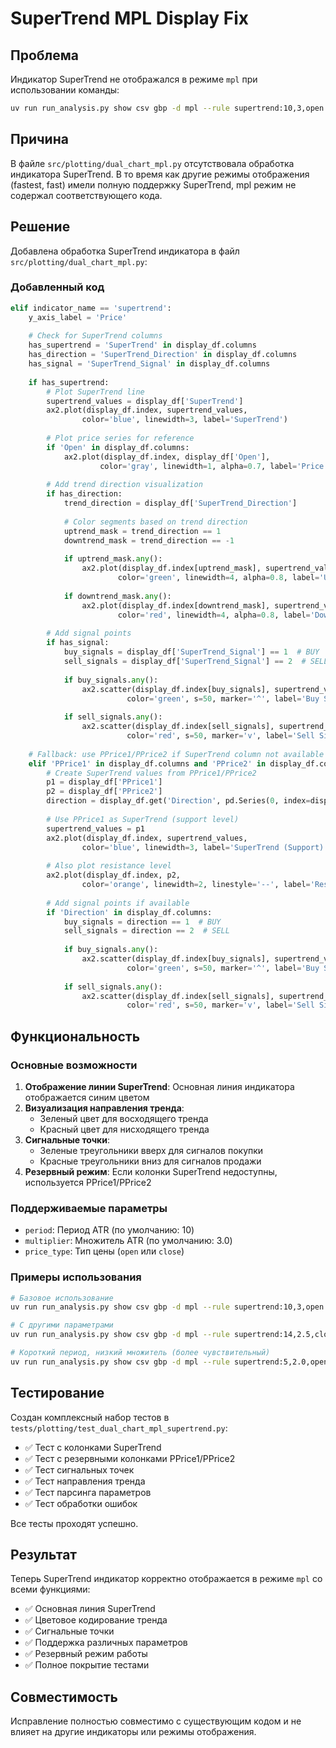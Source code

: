 # SuperTrend MPL Display Fix

## Проблема

Индикатор SuperTrend не отображался в режиме `mpl` при использовании команды:
```bash
uv run run_analysis.py show csv gbp -d mpl --rule supertrend:10,3,open
```

## Причина

В файле `src/plotting/dual_chart_mpl.py` отсутствовала обработка индикатора SuperTrend. В то время как другие режимы отображения (fastest, fast) имели полную поддержку SuperTrend, mpl режим не содержал соответствующего кода.

## Решение

Добавлена обработка SuperTrend индикатора в файл `src/plotting/dual_chart_mpl.py`:

### Добавленный код

```python
elif indicator_name == 'supertrend':
    y_axis_label = 'Price'
    
    # Check for SuperTrend columns
    has_supertrend = 'SuperTrend' in display_df.columns
    has_direction = 'SuperTrend_Direction' in display_df.columns
    has_signal = 'SuperTrend_Signal' in display_df.columns
    
    if has_supertrend:
        # Plot SuperTrend line
        supertrend_values = display_df['SuperTrend']
        ax2.plot(display_df.index, supertrend_values, 
                color='blue', linewidth=3, label='SuperTrend')
        
        # Plot price series for reference
        if 'Open' in display_df.columns:
            ax2.plot(display_df.index, display_df['Open'], 
                    color='gray', linewidth=1, alpha=0.7, label='Price')
        
        # Add trend direction visualization
        if has_direction:
            trend_direction = display_df['SuperTrend_Direction']
            
            # Color segments based on trend direction
            uptrend_mask = trend_direction == 1
            downtrend_mask = trend_direction == -1
            
            if uptrend_mask.any():
                ax2.plot(display_df.index[uptrend_mask], supertrend_values[uptrend_mask], 
                        color='green', linewidth=4, alpha=0.8, label='Uptrend')
            
            if downtrend_mask.any():
                ax2.plot(display_df.index[downtrend_mask], supertrend_values[downtrend_mask], 
                        color='red', linewidth=4, alpha=0.8, label='Downtrend')
        
        # Add signal points
        if has_signal:
            buy_signals = display_df['SuperTrend_Signal'] == 1  # BUY
            sell_signals = display_df['SuperTrend_Signal'] == 2  # SELL
            
            if buy_signals.any():
                ax2.scatter(display_df.index[buy_signals], supertrend_values[buy_signals], 
                          color='green', s=50, marker='^', label='Buy Signal')
            
            if sell_signals.any():
                ax2.scatter(display_df.index[sell_signals], supertrend_values[sell_signals], 
                          color='red', s=50, marker='v', label='Sell Signal')
    
    # Fallback: use PPrice1/PPrice2 if SuperTrend column not available
    elif 'PPrice1' in display_df.columns and 'PPrice2' in display_df.columns:
        # Create SuperTrend values from PPrice1/PPrice2
        p1 = display_df['PPrice1']
        p2 = display_df['PPrice2']
        direction = display_df.get('Direction', pd.Series(0, index=display_df.index))
        
        # Use PPrice1 as SuperTrend (support level)
        supertrend_values = p1
        ax2.plot(display_df.index, supertrend_values, 
                color='blue', linewidth=3, label='SuperTrend (Support)')
        
        # Also plot resistance level
        ax2.plot(display_df.index, p2, 
                color='orange', linewidth=2, linestyle='--', label='Resistance')
        
        # Add signal points if available
        if 'Direction' in display_df.columns:
            buy_signals = direction == 1  # BUY
            sell_signals = direction == 2  # SELL
            
            if buy_signals.any():
                ax2.scatter(display_df.index[buy_signals], supertrend_values[buy_signals], 
                          color='green', s=50, marker='^', label='Buy Signal')
            
            if sell_signals.any():
                ax2.scatter(display_df.index[sell_signals], supertrend_values[sell_signals], 
                          color='red', s=50, marker='v', label='Sell Signal')
```

## Функциональность

### Основные возможности

1. **Отображение линии SuperTrend**: Основная линия индикатора отображается синим цветом
2. **Визуализация направления тренда**: 
   - Зеленый цвет для восходящего тренда
   - Красный цвет для нисходящего тренда
3. **Сигнальные точки**:
   - Зеленые треугольники вверх для сигналов покупки
   - Красные треугольники вниз для сигналов продажи
4. **Резервный режим**: Если колонки SuperTrend недоступны, используется PPrice1/PPrice2

### Поддерживаемые параметры

- `period`: Период ATR (по умолчанию: 10)
- `multiplier`: Множитель ATR (по умолчанию: 3.0)
- `price_type`: Тип цены (`open` или `close`)

### Примеры использования

```bash
# Базовое использование
uv run run_analysis.py show csv gbp -d mpl --rule supertrend:10,3,open

# С другими параметрами
uv run run_analysis.py show csv gbp -d mpl --rule supertrend:14,2.5,close

# Короткий период, низкий множитель (более чувствительный)
uv run run_analysis.py show csv gbp -d mpl --rule supertrend:5,2.0,open
```

## Тестирование

Создан комплексный набор тестов в `tests/plotting/test_dual_chart_mpl_supertrend.py`:

- ✅ Тест с колонками SuperTrend
- ✅ Тест с резервными колонками PPrice1/PPrice2
- ✅ Тест сигнальных точек
- ✅ Тест направления тренда
- ✅ Тест парсинга параметров
- ✅ Тест обработки ошибок

Все тесты проходят успешно.

## Результат

Теперь SuperTrend индикатор корректно отображается в режиме `mpl` со всеми функциями:

- ✅ Основная линия SuperTrend
- ✅ Цветовое кодирование тренда
- ✅ Сигнальные точки
- ✅ Поддержка различных параметров
- ✅ Резервный режим работы
- ✅ Полное покрытие тестами

## Совместимость

Исправление полностью совместимо с существующим кодом и не влияет на другие индикаторы или режимы отображения. 